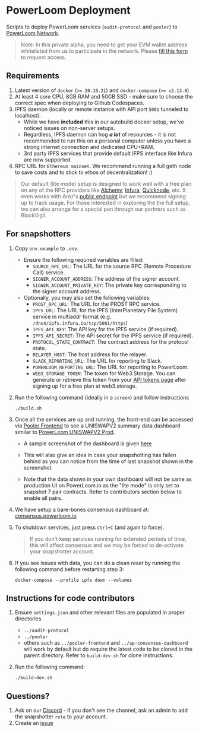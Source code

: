 # PowerLoom Deployment
Scripts to deploy PowerLoom services (`audit-protocol` and `pooler`) to [PowerLoom Network](https://powerloom.io).

> Note: In this private alpha, you need to get your EVM wallet address whitelisted from us to participate in the network. Please [fill this form](https://powerloom.io/consensus-invite) to request access.

## Requirements

1. Latest version of `docker` (`>= 20.10.21`) and `docker-compose` (`>= v2.13.0`)
2. At least 4 core CPU, 8GB RAM and 50GB SSD - make sure to choose the correct spec when deploying to Github Codespaces.
3. IPFS daemon (locally or remote instance with API port `5001` tunneled to localhost).
    - While we have __included__ this in our autobuild docker setup, we've noticed issues on non-server setups.
    - Regardless, IPFS daemon can hog __*a lot*__ of resources - it is not recommended to run this on a personal computer unless you have a strong internet connection and dedicated CPU+RAM.
    - 3rd party IPFS services that provide default IFPS interface like Infura are now supported.
4. RPC URL for `Ethereum mainnet`. We recommend running a full geth node to save costs and to stick to ethos of decentralization! :)
> Our default (lite mode) setup is designed to work well with a free plan on any of the RPC providers like [Alchemy](https://alchemy.com/?r=15ce6db6d0a109d5), [Infura](https://infura.io), [Quicknode](https://www.quicknode.com?tap_a=67226-09396e&tap_s=3491854-f4a458), etc. It even works with Ankr's [public endpoint](https://rpc.ankr.com/eth) but we recommend signing up to track usage. For those interested in exploring the the full setup, we can also arrange for a special pan through our partners such as BlockVigil.

## For snapshotters

1. Copy `env.example` to `.env`.
   - Ensure the following required variables are filled:
     - `SOURCE_RPC_URL`: The URL for the source RPC (Remote Procedure Call) service.
     - `SIGNER_ACCOUNT_ADDRESS`: The address of the signer account.
     - `SIGNER_ACCOUNT_PRIVATE_KEY`: The private key corresponding to the signer account address.
   - Optionally, you may also set the following variables:
     - `PROST_RPC_URL`: The URL for the PROST RPC service.
     - `IPFS_URL`: The URL for the IPFS (InterPlanetary File System) service in multiaddr format (e.g. `/dns4/ipfs.infura.io/tcp/5001/https`)
     - `IPFS_API_KEY`: The API key for the IPFS service (if required).
     - `IPFS_API_SECRET`: The API secret for the IPFS service (if required).
     - `PROTOCOL_STATE_CONTRACT`: The contract address for the protocol state.
     - `RELAYER_HOST`: The host address for the relayer.
     - `SLACK_REPORTING_URL`: The URL for reporting to Slack.
     - `POWERLOOM_REPORTING_URL`: The URL for reporting to PowerLoom.
     - `WEB3_STORAGE_TOKEN`: The token for Web3.Storage. You can generate or retrieve this token from your [API tokens page](https://web3.storage/tokens/?create=true) after signing up for a free plan at web3.storage.

2. Run the following command (ideally in a `screen`) and follow instructions

    `./build.sh`

3. Once all the services are up and running, the front-end can be accessed via [Pooler Frontend](http://localhost:3000) to see a UNISWAPV2 summary data dashboard similar to [PowerLoom UNISWAPV2 Prod](https://uniswapv2.powerloom.io/).
    - A sample screenshot of the dashboard is given [here](./sample_images/pooler-frontend.jpg)

    - This will also give an idea in case your snapshotting has fallen behind as you can notice from the time of last snapshot shown in the screenshot.

    - Note that the data shown in your own dashboard will not be same as production UI on PowerLoom.io as the "lite mode" is only set to snapshot 7 pair contracts. Refer to contributors section below to enable all pairs.

4. We have setup a bare-bones consensus dashboard at: [consensus.powerloom.io](https://onchain-consensus.powerloom.io)

5. To shutdown services, just press `Ctrl+C` (and again to force).

    > If you don't keep services running for extended periods of time, this will affect consensus and we may be forced to de-activate your snapshotter account.
    
6. If you see issues with data, you can do a clean *reset* by running the following command before restarting step 3:

    `docker-compose --profile ipfs down --volumes`

## Instructions for code contributors

1. Ensure `settings.json` and other relevant files are populated in proper directories
    - `../audit-protocol`
    - `../pooler`
    - others such as `../pooler-frontend` and `../ap-consensus-dashboard` will work by default but do require the latest code to be cloned in the parent directory. Refer to `build-dev.sh` for clone instructions.

2. Run the following command:

    `./build-dev.sh`

## Questions?
1. Ask on our [Discord](https://discord.com/channels/777248105636560948/1063022869040353300) - if you don't see the channel, ask an admin to add the snapshotter `role` to your account.
2. Create an [issue](https://github.com/PowerLoom/deploy/issues/new)
